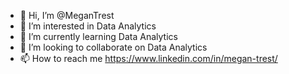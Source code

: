 - 👋 Hi, I’m @MeganTrest
- 👀 I’m interested in Data Analytics
- 🌱 I’m currently learning Data Analytics
- 💞️ I’m looking to collaborate on Data Analytics
- 📫 How to reach me https://www.linkedin.com/in/megan-trest/

<!---
MeganTrest/MeganTrest is a ✨ special ✨ repository because its `README.md` (this file) appears on your GitHub profile.
You can click the Preview link to take a look at your changes.
--->
